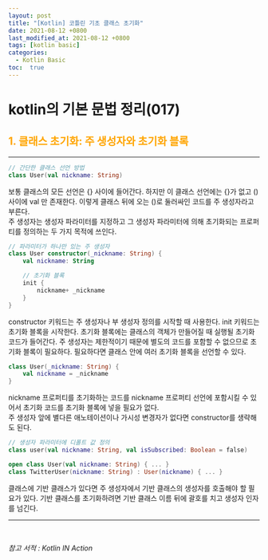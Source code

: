 ```yaml
---
layout: post
title: "[Kotlin] 코틀린 기초 클래스 초기화"
date: 2021-08-12 +0800
last_modified_at: 2021-08-12 +0800
tags: [kotlin basic]
categories:
  - Kotlin Basic
toc:  true
---
```


# kotlin의 기본 문법 정리(017) 

## <span style="color:orange">1. 클래스 초기화: 주 생성자와 초기화 블록</span>  
---  

```kotlin
// 간단한 클래스 선언 방법
class User(val nickname: String)
```
보통 클래스의 모든 선언은 {} 사이에 들어간다. 하지만 이 클래스 선언에는 {}가 없고 () 사이에 val 만 존재한다. 이렇게 클래스 뒤에 오는 ()로 둘러싸인 코드를 주 생성자라고 부른다.  
주 생성자는 생성자 파라미터를 지정하고 그 생성자 파라미터에 의해 초기화되는 프로퍼티를 정의하는 두 가지 목적에 쓰인다.

```kotlin
// 파라미터가 하나만 있는 주 생성자
class User constructor(_nickname: String) {
    val nickname: String

    // 초기화 블록
    init {
        nickname+ _nickname
    }
}
```
constructor 키워드는 주 생성자나 부 생성자 정의를 시작할 때 사용한다. init 키워드는 초기화 블록을 시작한다. 초기화 블록에는 클래스의 객체가 만들어질 때 실행될 초기화 코드가 들어간다. 주 생성자는 제한적이기 때문에 별도의 코드를 포함할 수 없으므로 초기화 블록이 필요하다. 필요하다면 클래스 안에 여러 초기화 블록을 선언할 수 있다.

```kotlin
class User(_nickname: String) {
    val nickname = _nickname
}
```
nickname 프로퍼티를 초기화하는 코드를 nickname 프로퍼티 선언에 포함시킬 수 있어서 초기화 코드를 초기화 블록에 넣을 필요가 없다.  
주 생성자 앞에 별다른 애노테이션이나 가시성 변경자가 없다면 constructor를 생략해도 된다.

```kotlin
// 생성자 파라미터에 디폴트 값 정의
class user(val nickname: String, val isSubscribed: Boolean = false)
```

```kotlin
open class User(val nickname: String) { ... }
class TwitterUser(nickname: String) : User(nickname) { ... }
```
클래스에 기반 클래스가 있다면 주 생성자에서 기반 클래스의 생성자를 호출해야 할 필요가 있다. 기반 클래스를 초기화하려면 기반 클래스 이름 뒤에 괄호를 치고 생성자 인자를 넘긴다.



---

<br>

*참고 서적 : Kotlin IN Action*
